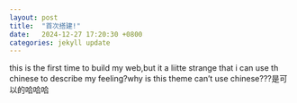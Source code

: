 ```yaml
---
layout: post
title:  "首次搭建!"
date:   2024-12-27 17:20:30 +0800
categories: jekyll update
---
```

this is the first time to build my web,but it a liitte strange that i can use th chinese to describe my feeling?why is this theme can’t use chinese???是可以的哈哈哈
